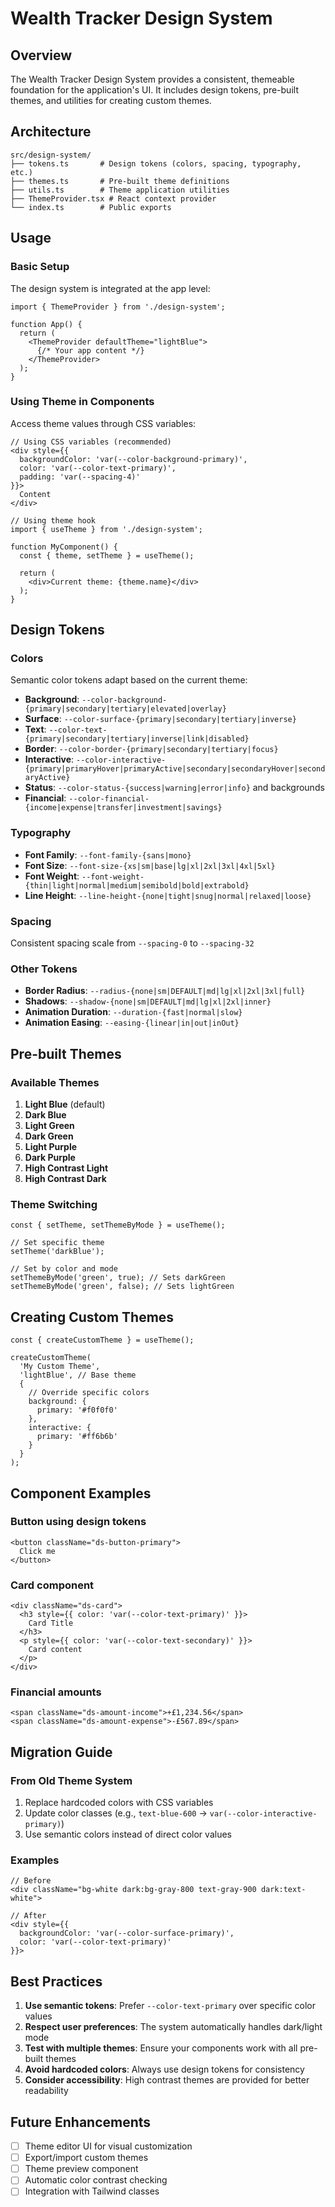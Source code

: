 # Wealth Tracker Design System

## Overview

The Wealth Tracker Design System provides a consistent, themeable foundation for the application's UI. It includes design tokens, pre-built themes, and utilities for creating custom themes.

## Architecture

```
src/design-system/
├── tokens.ts       # Design tokens (colors, spacing, typography, etc.)
├── themes.ts       # Pre-built theme definitions
├── utils.ts        # Theme application utilities
├── ThemeProvider.tsx # React context provider
└── index.ts        # Public exports
```

## Usage

### Basic Setup

The design system is integrated at the app level:

```tsx
import { ThemeProvider } from './design-system';

function App() {
  return (
    <ThemeProvider defaultTheme="lightBlue">
      {/* Your app content */}
    </ThemeProvider>
  );
}
```

### Using Theme in Components

Access theme values through CSS variables:

```tsx
// Using CSS variables (recommended)
<div style={{ 
  backgroundColor: 'var(--color-background-primary)',
  color: 'var(--color-text-primary)',
  padding: 'var(--spacing-4)'
}}>
  Content
</div>

// Using theme hook
import { useTheme } from './design-system';

function MyComponent() {
  const { theme, setTheme } = useTheme();
  
  return (
    <div>Current theme: {theme.name}</div>
  );
}
```

## Design Tokens

### Colors

Semantic color tokens adapt based on the current theme:

- **Background**: `--color-background-{primary|secondary|tertiary|elevated|overlay}`
- **Surface**: `--color-surface-{primary|secondary|tertiary|inverse}`
- **Text**: `--color-text-{primary|secondary|tertiary|inverse|link|disabled}`
- **Border**: `--color-border-{primary|secondary|tertiary|focus}`
- **Interactive**: `--color-interactive-{primary|primaryHover|primaryActive|secondary|secondaryHover|secondaryActive}`
- **Status**: `--color-status-{success|warning|error|info}` and backgrounds
- **Financial**: `--color-financial-{income|expense|transfer|investment|savings}`

### Typography

- **Font Family**: `--font-family-{sans|mono}`
- **Font Size**: `--font-size-{xs|sm|base|lg|xl|2xl|3xl|4xl|5xl}`
- **Font Weight**: `--font-weight-{thin|light|normal|medium|semibold|bold|extrabold}`
- **Line Height**: `--line-height-{none|tight|snug|normal|relaxed|loose}`

### Spacing

Consistent spacing scale from `--spacing-0` to `--spacing-32`

### Other Tokens

- **Border Radius**: `--radius-{none|sm|DEFAULT|md|lg|xl|2xl|3xl|full}`
- **Shadows**: `--shadow-{none|sm|DEFAULT|md|lg|xl|2xl|inner}`
- **Animation Duration**: `--duration-{fast|normal|slow}`
- **Animation Easing**: `--easing-{linear|in|out|inOut}`

## Pre-built Themes

### Available Themes

1. **Light Blue** (default)
2. **Dark Blue**
3. **Light Green**
4. **Dark Green**
5. **Light Purple**
6. **Dark Purple**
7. **High Contrast Light**
8. **High Contrast Dark**

### Theme Switching

```tsx
const { setTheme, setThemeByMode } = useTheme();

// Set specific theme
setTheme('darkBlue');

// Set by color and mode
setThemeByMode('green', true); // Sets darkGreen
setThemeByMode('green', false); // Sets lightGreen
```

## Creating Custom Themes

```tsx
const { createCustomTheme } = useTheme();

createCustomTheme(
  'My Custom Theme',
  'lightBlue', // Base theme
  {
    // Override specific colors
    background: {
      primary: '#f0f0f0'
    },
    interactive: {
      primary: '#ff6b6b'
    }
  }
);
```

## Component Examples

### Button using design tokens

```tsx
<button className="ds-button-primary">
  Click me
</button>
```

### Card component

```tsx
<div className="ds-card">
  <h3 style={{ color: 'var(--color-text-primary)' }}>
    Card Title
  </h3>
  <p style={{ color: 'var(--color-text-secondary)' }}>
    Card content
  </p>
</div>
```

### Financial amounts

```tsx
<span className="ds-amount-income">+£1,234.56</span>
<span className="ds-amount-expense">-£567.89</span>
```

## Migration Guide

### From Old Theme System

1. Replace hardcoded colors with CSS variables
2. Update color classes (e.g., `text-blue-600` → `var(--color-interactive-primary)`)
3. Use semantic colors instead of direct color values

### Examples

```tsx
// Before
<div className="bg-white dark:bg-gray-800 text-gray-900 dark:text-white">

// After
<div style={{ 
  backgroundColor: 'var(--color-surface-primary)',
  color: 'var(--color-text-primary)'
}}>
```

## Best Practices

1. **Use semantic tokens**: Prefer `--color-text-primary` over specific color values
2. **Respect user preferences**: The system automatically handles dark/light mode
3. **Test with multiple themes**: Ensure your components work with all pre-built themes
4. **Avoid hardcoded colors**: Always use design tokens for consistency
5. **Consider accessibility**: High contrast themes are provided for better readability

## Future Enhancements

- [ ] Theme editor UI for visual customization
- [ ] Export/import custom themes
- [ ] Theme preview component
- [ ] Automatic color contrast checking
- [ ] Integration with Tailwind classes